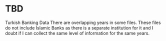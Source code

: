 # TBD
Turkish Banking Data
There are overlapping years in some files. 
These files do not include Islamic Banks as there is a separate institution for it and I doubt if I can collect the same level of information for the same years. 
